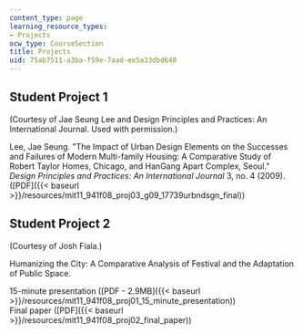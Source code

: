 ```yaml
---
content_type: page
learning_resource_types:
- Projects
ocw_type: CourseSection
title: Projects
uid: 75ab7511-a3ba-f59e-7aad-ee5a33dbd640
---
```


Student Project 1
-----------------

(Courtesy of Jae Seung Lee and Design Principles and Practices: An International Journal. Used with permission.)

Lee, Jae Seung. "The Impact of Urban Design Elements on the Successes and Failures of Modern Multi-family Housing: A Comparative Study of Robert Taylor Homes, Chicago, and HanGang Apart Complex, Seoul."  _Design Principles and Practices: An International Journal_ 3, no. 4 (2009). ([PDF]({{< baseurl >}}/resources/mit11_941f08_proj03_g09_17739urbndsgn_final))

Student Project 2
-----------------

(Courtesy of Josh Fiala.)

Humanizing the City: A Comparative Analysis of Festival and the Adaptation of Public Space.

15-minute presentation ([PDF - 2.9MB]({{< baseurl >}}/resources/mit11_941f08_proj01_15_minute_presentation))  
Final paper ([PDF]({{< baseurl >}}/resources/mit11_941f08_proj02_final_paper))